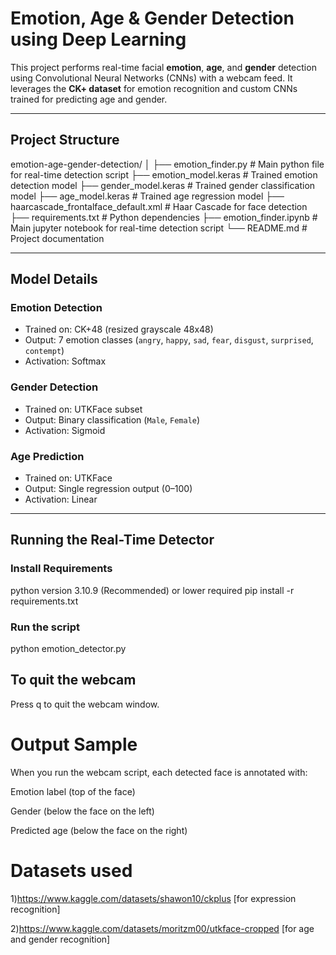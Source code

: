 #  Emotion, Age & Gender Detection using Deep Learning

This project performs real-time facial **emotion**, **age**, and **gender** detection using Convolutional Neural Networks (CNNs) with a webcam feed. It leverages the **CK+ dataset** for emotion recognition and custom CNNs trained for predicting age and gender.

---

##  Project Structure
emotion-age-gender-detection/
│
├── emotion_finder.py # Main python file for real-time detection script
├── emotion_model.keras # Trained emotion detection model
├── gender_model.keras # Trained gender classification model
├── age_model.keras # Trained age regression model
├── haarcascade_frontalface_default.xml # Haar Cascade for face detection
├── requirements.txt # Python dependencies
├── emotion_finder.ipynb # Main jupyter notebook for real-time detection script
└── README.md # Project documentation


---

##  Model Details

###  Emotion Detection
- Trained on: CK+48 (resized grayscale 48x48)
- Output: 7 emotion classes (`angry`, `happy`, `sad`, `fear`, `disgust`, `surprised`, `contempt`)
- Activation: Softmax

###  Gender Detection
- Trained on: UTKFace subset
- Output: Binary classification (`Male`, `Female`)
- Activation: Sigmoid

###  Age Prediction
- Trained on: UTKFace
- Output: Single regression output (0–100)
- Activation: Linear

---

##  Running the Real-Time Detector

###  Install Requirements

python version 3.10.9 (Recommended) or lower required
pip install -r requirements.txt

### Run the script
python emotion_detector.py

## To quit the webcam
Press q to quit the webcam window.

# Output Sample
When you run the webcam script, each detected face is annotated with:

Emotion label (top of the face)

Gender (below the face on the left)

Predicted age (below the face on the right)

# Datasets used
1)https://www.kaggle.com/datasets/shawon10/ckplus [for expression recognition]

2)https://www.kaggle.com/datasets/moritzm00/utkface-cropped [for age and gender recognition]

